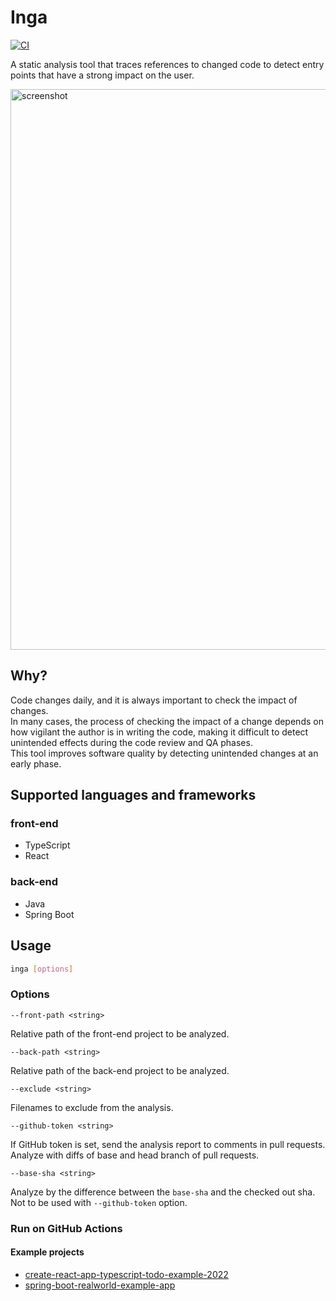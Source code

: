 # Inga

[![CI](https://github.com/seachicken/inga/actions/workflows/ci.yml/badge.svg)](https://github.com/seachicken/inga/actions/workflows/ci.yml)

A static analysis tool that traces references to changed code to detect entry points that have a strong impact on the user.

<img width="897" alt="screenshot" src="https://user-images.githubusercontent.com/5178598/175807955-9cda92ae-de65-4ae5-8ac8-98080f4e1c26.png">

## Why?

Code changes daily, and it is always important to check the impact of changes.  
In many cases, the process of checking the impact of a change depends on how vigilant the author is in writing the code, making it difficult to detect unintended effects during the code review and QA phases.  
This tool improves software quality by detecting unintended changes at an early phase.

## Supported languages and frameworks

### front-end

- TypeScript
- React

### back-end

- Java
- Spring Boot

## Usage

```sh
inga [options]
```

### Options

`--front-path <string>`

Relative path of the front-end project to be analyzed.

`--back-path <string>`

Relative path of the back-end project to be analyzed.

`--exclude <string>`

Filenames to exclude from the analysis.

`--github-token <string>`

If GitHub token is set, send the analysis report to comments in pull requests. Analyze with diffs of base and head branch of pull requests.

`--base-sha <string>`

Analyze by the difference between the `base-sha` and the checked out sha. Not to be used with `--github-token` option.

### Run on GitHub Actions

#### Example projects

- [create-react-app-typescript-todo-example-2022](https://github.com/seachicken/create-react-app-typescript-todo-example-2022/blob/master/.github/workflows/inga.yml)
- [spring-boot-realworld-example-app](https://github.com/seachicken/spring-boot-realworld-example-app/blob/master/.github/workflows/inga.yml)
